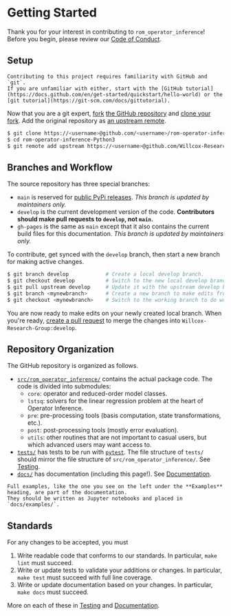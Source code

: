 # Getting Started

Thank you for your interest in contributing to `rom_operator_inference`!
Before you begin, please review our [Code of Conduct](https://github.com/Willcox-Research-Group/rom-operator-inference-Python3/blob/main/CODE_OF_CONDUCT.md).

## Setup

```{important}
Contributing to this project requires familiarity with GitHub and `git`.
If you are unfamiliar with either, start with the [GitHub tutorial](https://docs.github.com/en/get-started/quickstart/hello-world) or the [git tutorial](https://git-scm.com/docs/gittutorial).
```

Now that you are a git expert, [fork](https://docs.github.com/en/get-started/quickstart/fork-a-repo) [the GitHub repository](https://github.com/Willcox-Research-Group/rom-operator-inference-Python3) and [clone your fork](https://docs.github.com/en/get-started/quickstart/fork-a-repo#cloning-your-forked-repository).
Add the original repository as [an upstream remote](https://docs.github.com/en/get-started/quickstart/fork-a-repo#configuring-git-to-sync-your-fork-with-the-original-repository).

```bash
$ git clone https://<username>@github.com/<username>/rom-operator-inference-Python3
$ cd rom-operator-inference-Python3
$ git remote add upstream https://<username>@github.com/Willcox-Research-Group/rom-operator-inference-Python3
```

## Branches and Workflow

The source repository has three special branches:
- `main` is reserved for [public PyPi releases](https://pypi.org/project/rom-operator-inference/). _This branch is updated by maintainers only._
- `develop` is the current development version of the code. **Contributors should make pull requests to `develop`, not `main`.**
- `gh-pages` is the same as `main` except that it also contains the current build files for this documentation. _This branch is updated by maintainers only._

To contribute, get synced with the `develop` branch, then start a new branch for making active changes.

```bash
$ git branch develop            # Create a local develop branch.
$ git checkout develop          # Switch to the new local develop branch.
$ git pull upstream develop     # Update it with the upstream develop branch.
$ git branch <mynewbranch>      # Create a new branch to make edits from.
$ git checkout <mynewbranch>    # Switch to the working branch to do work.
```

You are now ready to make edits on your newly created local branch.
When you're ready, [create a pull request](https://docs.github.com/en/get-started/quickstart/contributing-to-projects#making-a-pull-request) to merge the changes into `Willcox-Research-Group:develop`.

## Repository Organization

The GitHub repository is organized as follows.

- [`src/rom_operator_inference/`](https://github.com/Willcox-Research-Group/rom-operator-inference-Python3/tree/develop/src/rom_operator_inference) contains the actual package code. The code is divided into submodules:
    - `core`: operator and reduced-order model classes.
    - `lstsq`: solvers for the linear regression problem at the heart of Operator Inference.
    - `pre`: pre-processing tools (basis computation, state transformations, etc.).
    - `post`: post-processing tools (mostly error evaluation).
    - `utils`: other routines that are not important to casual users, but which advanced users may want access to.
- [`tests/`](https://github.com/Willcox-Research-Group/rom-operator-inference-Python3/tree/develop/tests) has tests to be run with [`pytest`](https://docs.pytest.org/en/7.0.x/). The file structure of `tests/` should mirror the file structure of `src/rom_operator_inference/`. See [Testing](sec-contrib-testing).
- [`docs/`](https://github.com/Willcox-Research-Group/rom-operator-inference-Python3/tree/develop/docs) has documentation (including this page!). See [Documentation](sec-contrib-docs).

```{note}
Full examples, like the one you see on the left under the **Examples** heading, are part of the documentation.
They should be written as Jupyter notebooks and placed in `docs/examples/`.
```

## Standards

For any changes to be accepted, you must
1. Write readable code that conforms to our standards. In particular, `make lint` must succeed.
2. Write or update tests to validate your additions or changes. In particular, `make test` must succeed with full line coverage.
3. Write or update documentation based on your changes. In particular, `make docs` must succeed.

More on each of these in [Testing](sec-contrib-testing) and [Documentation](sec-contrib-docs).
